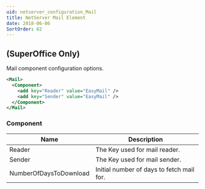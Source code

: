 ```yaml
---
uid: netserver_configuration_Mail
title: NetServer Mail Element
date: 2018-06-06
SortOrder: 82
---
```

## (SuperOffice Only)

Mail component configuration options.

```xml
<Mail>
  <Component>
    <add key="Reader" value="EasyMail" />
    <add key="Sender" value="EasyMail" />
  </Component>
</Mail>
```

### Component

|Name|Description|
|------------|-|
|Reader|The Key used for mail reader.|
|Sender|The Key used for mail sender.|
|NumberOfDaysToDownload|Initial number of days to fetch mail for.|

